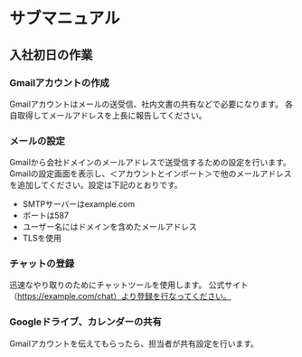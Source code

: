 # サブマニュアル
## 入社初日の作業
### Gmailアカウントの作成
Gmailアカウントはメールの送受信、社内文書の共有などで必要になります。
各自取得してメールアドレスを上長に報告してください。
### メールの設定
Gmailから会社ドメインのメールアドレスで送受信するための設定を行います。
Gmailの設定画面を表示し、＜アカウントとインポート＞で他のメールアドレスを追加してください。設定は下記のとおりです。
- SMTPサーバーはexample.com
- ポートは587
- ユーザー名にはドメインを含めたメールアドレス
- TLSを使用
### チャットの登録
迅速なやり取りのためにチャットツールを使用します。
公式サイト（https://example.com/chat）より登録を行なってください。
### Googleドライブ、カレンダーの共有
Gmailアカウントを伝えてもらったら、担当者が共有設定を行います。